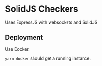 # SolidJS Checkers

Uses ExpressJS with websockets and SolidJS


## Deployment

Use Docker.

`yarn docker` should get a running instance.